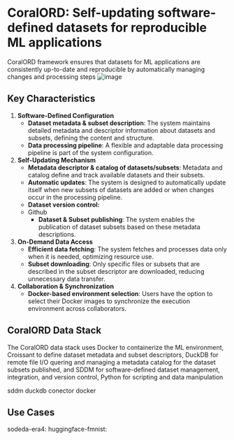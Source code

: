 # CoralORD: Self-updating software-defined datasets for reproducible ML applications

CoralORD framework ensures that datasets for ML applications are consistently up-to-date and reproducible by automatically managing changes and processing steps
![image](https://github.com/user-attachments/assets/45624d4e-7b30-4c47-b191-89faccfb8efb)

## Key Characteristics
1. **Software-Defined Configuration**
    - **Dataset metadata & subset description**: The system maintains detailed metadata and descriptor information about datasets and subsets, defining the content and structure.
    - **Data processing pipeline**: A flexible and adaptable data processing pipeline is part of the system configuration.
2. **Self-Updating Mechanism**
    - **Metadata descriptor & catalog of datasets/subsets**: Metadata and catalog define and track available datasets and their subsets.
    - **Automatic updates**: The system is designed to automatically update itself when new subsets of datasets are added or when changes occur in the processing pipeline.
    - **Dataset version control:**
    - Github
        - **Dataset & Subset publishing**: The system enables the publication of dataset subsets based on these metadata descriptions.
3. **On-Demand Data Access**
    - **Efficient data fetching**: The system fetches and processes data only when it is needed, optimizing resource use.
    - **Subset downloading**: Only specific files or subsets that are described in the subset descriptor are downloaded, reducing unnecessary data transfer.
4. **Collaboration & Synchronization**
    - **Docker-based environment selection**: Users have the option to select their Docker images to synchronize the execution environment across collaborators.

## CoralORD Data Stack
The CoralORD data stack uses Docker to containerize the ML environment, Croissant to define dataset metadata and subset descriptors, DuckDB for remote file I/O quering and managing a metadata catalog for the dataset subsets published, and SDDM for software-defined dataset management, integration, and version control, Python for scripting and data manipulation

sddm
duckdb conector
docker


## Use Cases
sodeda-era4:
huggingface-fmnist: 
